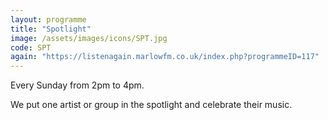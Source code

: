 ```yaml
---
layout: programme
title: "Spotlight"
image: /assets/images/icons/SPT.jpg
code: SPT
again: "https://listenagain.marlowfm.co.uk/index.php?programmeID=117"
---
```

Every Sunday from 2pm to 4pm. 

We put one artist or group in the spotlight and celebrate their music. 